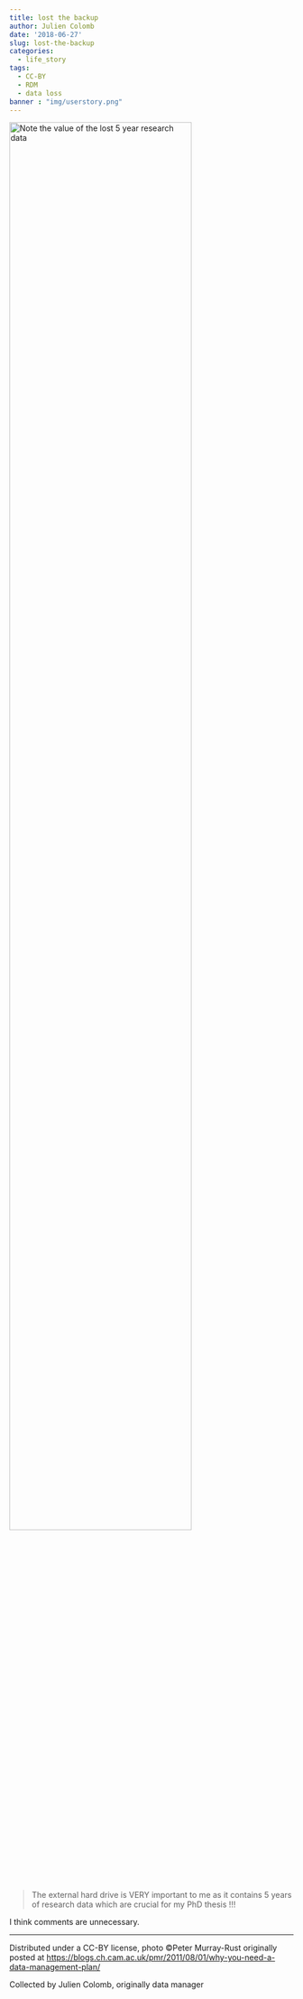 ```yaml
---
title: lost the backup
author: Julien Colomb
date: '2018-06-27'
slug: lost-the-backup
categories:
  - life_story
tags:
  - CC-BY
  - RDM
  - data loss
banner : "img/userstory.png"  
---
```


<img src="/blog/2018-06-27-lost-the-backup_files/lostandfound_data.png" alt="Note the value of the lost 5 year research data" width="80%"/>

>The external hard drive is VERY important to me as it contains 5 years of research data which are crucial for my PhD thesis !!!

I think comments are unnecessary.

---

Distributed under a CC-BY license, photo ©Peter Murray-Rust
originally posted at https://blogs.ch.cam.ac.uk/pmr/2011/08/01/why-you-need-a-data-management-plan/

Collected by Julien Colomb, originally 
data manager

